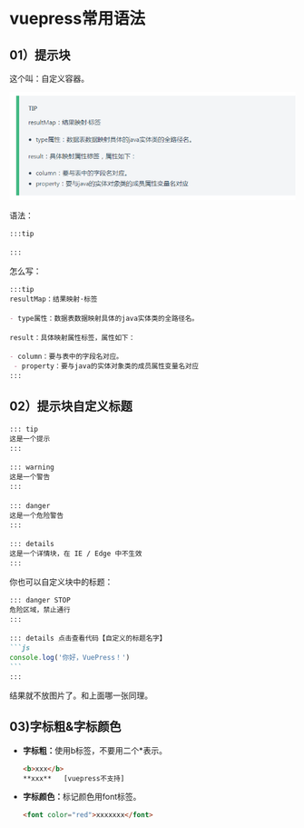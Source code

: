 # vuepress常用语法

## 01）提示块

这个叫：自定义容器。

![image-20230716190717622](Writing_rules.assets/image-20230716190717622.png)

语法：

```markdown
:::tip

:::
```

怎么写：

```markdown
:::tip
resultMap：结果映射·标签

- type属性：数据表数据映射具体的java实体类的全路径名。

result：具体映射属性标签，属性如下：

- column：要与表中的字段名对应。
 - property：要与java的实体对象类的成员属性变量名对应
:::
```



## 02）提示块自定义标题

```md
::: tip
这是一个提示
:::

::: warning
这是一个警告
:::

::: danger
这是一个危险警告
:::

::: details
这是一个详情块，在 IE / Edge 中不生效
:::
```

你也可以自定义块中的标题：

~~~md
::: danger STOP
危险区域，禁止通行
:::

::: details 点击查看代码【自定义的标题名字】
```js
console.log('你好，VuePress！')
```
:::
~~~

结果就不放图片了。和上面哪一张同理。

## 03)字标粗&字标颜色

- <b>字标粗：</b>使用b标签，不要用二个*表示。

  ```html
  <b>xxx</b>
  **xxx**   [vuepress不支持]
  ```

- <b>字标颜色：</b>标记颜色用font标签。

  ```html
  <font color="red">xxxxxxx</font>
  ```

  



